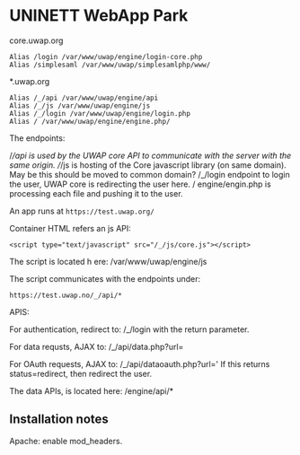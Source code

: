# UNINETT WebApp Park


core.uwap.org

	Alias /login /var/www/uwap/engine/login-core.php
	Alias /simplesaml /var/www/uwap/simplesamlphp/www/


*.uwap.org

	Alias /_/api /var/www/uwap/engine/api
	Alias /_/js /var/www/uwap/engine/js
	Alias /_/login /var/www/uwap/engine/login.php
	Alias / /var/www/uwap/engine/engine.php/


The endpoints:

/_/api is used by the UWAP core API to communicate with the server with the same origin.
/_/js is hosting of the Core javascript library (on same domain). May be this should be moved to common domain?
/_/login endpoint to login the user, UWAP core is redirecting the user here.
/ engine/engin.php is processing each file and pushing it to the user.

An app runs at `https://test.uwap.org/`

Container HTML refers an js API:

	<script type="text/javascript" src="/_/js/core.js"></script>

The script is located h ere: /var/www/uwap/engine/js

The script communicates with the endpoints under:

	https://test.uwap.no/_/api/*

APIS:

For authentication, redirect to:
	/_/login with the return parameter.

For data requsts, AJAX to: /_/api/data.php?url=

For OAuth requests, AJAX to: /_/api/dataoauth.php?url='
If this returns status=redirect, then redirect the user.

The data APIs, is located here: /engine/api/*


## Installation notes

Apache: enable mod_headers.